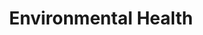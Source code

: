 ---
layout: category
title: Environmental Health
tag: EnvironmentalHealth
permalink: /category/EnvironmentalHealth
hidden: true
---